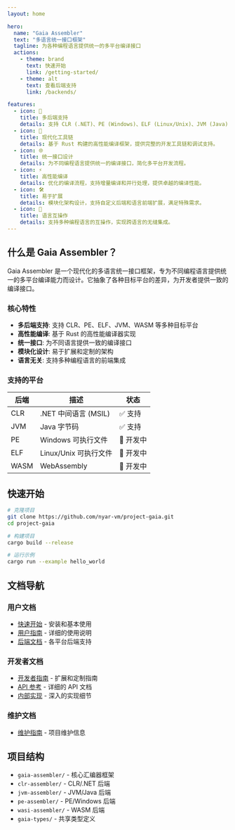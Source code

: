 ```yaml
---
layout: home

hero:
  name: "Gaia Assembler"
  text: "多语言统一接口框架"
  tagline: 为各种编程语言提供统一的多平台编译接口
  actions:
    - theme: brand
      text: 快速开始
      link: /getting-started/
    - theme: alt
      text: 查看后端支持
      link: /backends/

features:
  - icon: 🎯
    title: 多后端支持
    details: 支持 CLR (.NET)、PE (Windows)、ELF (Linux/Unix)、JVM (Java)、WASM (WebAssembly) 等多种目标平台。
  - icon: 🔧
    title: 现代化工具链
    details: 基于 Rust 构建的高性能编译框架，提供完整的开发工具链和调试支持。
  - icon: 🌐
    title: 统一接口设计
    details: 为不同编程语言提供统一的编译接口，简化多平台开发流程。
  - icon: ⚡️
    title: 高性能编译
    details: 优化的编译流程，支持增量编译和并行处理，提供卓越的编译性能。
  - icon: 🛠️
    title: 易于扩展
    details: 模块化架构设计，支持自定义后端和语言前端扩展，满足特殊需求。
  - icon: 🔗
    title: 语言互操作
    details: 支持多种编程语言的互操作，实现跨语言的无缝集成。
---
```


## 什么是 Gaia Assembler？

Gaia Assembler 是一个现代化的多语言统一接口框架，专为不同编程语言提供统一的多平台编译能力而设计。它抽象了各种目标平台的差异，为开发者提供一致的编译接口。

### 核心特性

- **多后端支持**: 支持 CLR、PE、ELF、JVM、WASM 等多种目标平台
- **高性能编译**: 基于 Rust 的高性能编译器实现
- **统一接口**: 为不同语言提供一致的编译接口
- **模块化设计**: 易于扩展和定制的架构
- **语言无关**: 支持多种编程语言的前端集成

### 支持的平台

| 后端   | 描述               | 状态     |
|------|------------------|--------|
| CLR  | .NET 中间语言 (MSIL) | ✅ 支持   |
| JVM  | Java 字节码         | ✅ 支持   |
| PE   | Windows 可执行文件    | 🚧 开发中 |
| ELF  | Linux/Unix 可执行文件 | 🚧 开发中 |
| WASM | WebAssembly      | 🚧 开发中 |

## 快速开始

```bash
# 克隆项目
git clone https://github.com/nyar-vm/project-gaia.git
cd project-gaia

# 构建项目
cargo build --release

# 运行示例
cargo run --example hello_world
```

## 文档导航

### 用户文档

- [快速开始](/getting-started/) - 安装和基本使用
- [用户指南](/user-guide/) - 详细的使用说明
- [后端文档](/backends/) - 各平台后端支持

### 开发者文档

- [开发者指南](/developer-guide/) - 扩展和定制指南
- [API 参考](/api-reference/) - 详细的 API 文档
- [内部实现](/api-reference/) - 深入的实现细节

### 维护文档

- [维护指南](/maintenance/) - 项目维护信息

## 项目结构

- `gaia-assembler/` - 核心汇编器框架
- `clr-assembler/` - CLR/.NET 后端
- `jvm-assembler/` - JVM/Java 后端
- `pe-assembler/` - PE/Windows 后端
- `wasi-assembler/` - WASM 后端
- `gaia-types/` - 共享类型定义